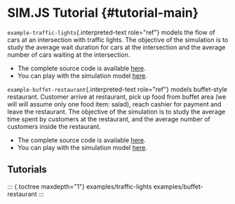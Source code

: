 SIM.JS Tutorial {#tutorial-main}
===============

`example-traffic-lights`{.interpreted-text role="ref"} models the flow
of cars at an intersection with traffic lights. The objective of the
simulation is to study the average wait duration for cars at the
intersection and the average number of cars waiting at the intersection.

-   The complete source code is available
    [here](examples/traffic_lights.js).
-   You can play with the simulation model
    [here](examples/traffic_lights.html).

`example-buffet-restaurant`{.interpreted-text role="ref"} models
buffet-style restaurant. Customer arrive at restaurant, pick up food
from buffet area (we will will assume only one food item: salad), reach
cashier for payment and leave the restaurant. The objective of the
simulation is to study the average time spent by customers at the
restaurant, and the average number of customers inside the restaurant.

-   The complete source code is available
    [here](examples/buffet_restaurant.js).
-   You can play with the simulation model
    [here](examples/buffet_restaurant.html).

Tutorials
---------

::: {.toctree maxdepth="1"}
examples/traffic-lights examples/buffet-restaurant
:::

